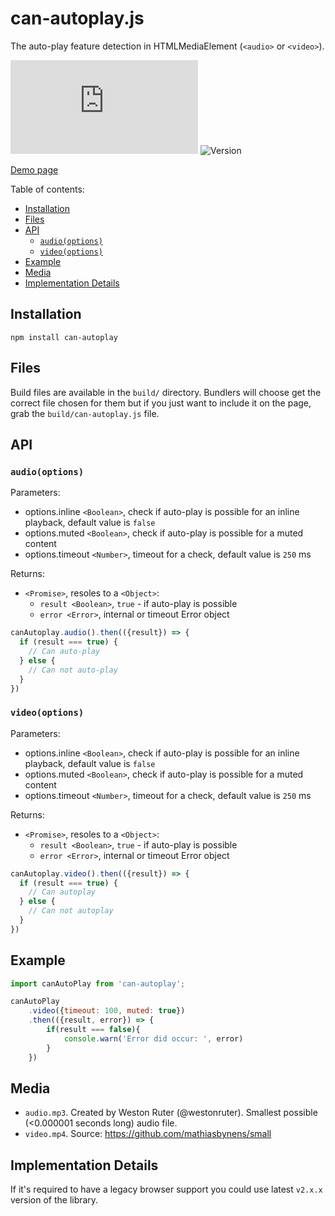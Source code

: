 # can-autoplay.js

The auto-play feature detection in HTMLMediaElement (`<audio>` or `<video>`).

![FileSize](http://img.badgesize.io/video-dev/can-autoplay/master/build/can-autoplay.min.js#1?compression=gzip)
![Version](https://img.shields.io/npm/v/can-autoplay.svg)

[Demo page](https://video-dev.github.io/can-autoplay/)

Table of contents:

<!-- START doctoc generated TOC please keep comment here to allow auto update -->
<!-- DON'T EDIT THIS SECTION, INSTEAD RE-RUN doctoc TO UPDATE -->


- [Installation](#installation)
- [Files](#files)
- [API](#api)
  - [`audio(options)`](#audiooptions)
  - [`video(options)`](#videooptions)
- [Example](#example)
- [Media](#media)
- [Implementation Details](#implementation-details)

<!-- END doctoc generated TOC please keep comment here to allow auto update -->

## Installation

```
npm install can-autoplay
```

## Files

Build files are available in the `build/` directory. Bundlers will choose get the correct file chosen for them but if you just want to include it on the page, grab the `build/can-autoplay.js` file.

## API

### `audio(options)`

Parameters:

- options.inline `<Boolean>`, check if auto-play is possible for an inline playback, default value is `false`
- options.muted `<Boolean>`, check if auto-play is possible for a muted content
- options.timeout `<Number>`, timeout for a check, default value is `250` ms

Returns:

- `<Promise>`, resoles to a `<Object>`:
  - `result <Boolean>`, `true` - if auto-play is possible
  - `error <Error>`, internal or timeout Error object


```js
canAutoplay.audio().then(({result}) => {
  if (result === true) {
    // Can auto-play
  } else {
    // Can not auto-play
  }
})
```

### `video(options)`

Parameters:

- options.inline `<Boolean>`, check if auto-play is possible for an inline playback, default value is `false`
- options.muted `<Boolean>`, check if auto-play is possible for a muted content
- options.timeout `<Number>`, timeout for a check, default value is `250` ms

Returns:

- `<Promise>`, resoles to a `<Object>`:
  - `result <Boolean>`, `true` - if auto-play is possible
  - `error <Error>`, internal or timeout Error object

```js
canAutoplay.video().then(({result}) => {
  if (result === true) {
    // Can autoplay
  } else {
    // Can not autoplay
  }
})
```

## Example

```js
import canAutoPlay from 'can-autoplay';

canAutoPlay
    .video({timeout: 100, muted: true})
    .then(({result, error}) => {
        if(result === false){
            console.warn('Error did occur: ', error)
        }
    })
```

## Media

- `audio.mp3`. Created by Weston Ruter (@westonruter). Smallest possible (<0.000001 seconds long) audio file.
- `video.mp4`. Source: https://github.com/mathiasbynens/small

## Implementation Details

If it's required to have a legacy browser support you could use latest `v2.x.x` version of the library.
